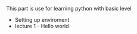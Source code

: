 This part is use for learning python with basic level
- Setting up enviroment
- lecture 1 - Hello world

